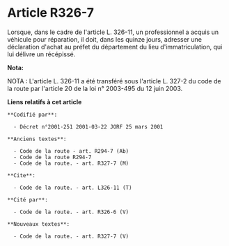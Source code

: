 # Article R326-7

Lorsque, dans le cadre de l'article L. 326-11, un professionnel a acquis un véhicule pour réparation, il doit, dans les
quinze jours, adresser une déclaration d'achat au préfet du département du lieu d'immatriculation, qui lui délivre un
récépissé.

**Nota:**

NOTA : L'article L. 326-11 a été transféré sous l'article L. 327-2 du code de la route par l'article 20 de la loi n° 2003-495
du 12 juin 2003.

**Liens relatifs à cet article**

	**Codifié par**:

	  - Décret n°2001-251 2001-03-22 JORF 25 mars 2001

	**Anciens textes**:

	  - Code de la route - art. R294-7 (Ab)
	  - Code de la route R294-7
	  - Code de la route. - art. R327-7 (M)

	**Cite**:

	  - Code de la route. - art. L326-11 (T)

	**Cité par**:

	  - Code de la route. - art. R326-6 (V)

	**Nouveaux textes**:

	  - Code de la route. - art. R327-7 (V)
